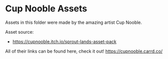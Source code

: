 # Cup Nooble Assets
Assets in this folder were made by the amazing artist Cup Nooble. 

Asset source:
- https://cupnooble.itch.io/sprout-lands-asset-pack

All of their links can be found here, check it out!
https://cupnooble.carrd.co/